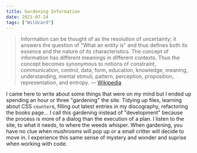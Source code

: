 ```yaml
---
title: Gardening Information
date: 2021-07-24
tags: ["Wildcard"]
---
```


> Information can be thought of as the resolution of uncertainty; it answers the question of "What an entity is" and thus defines both its essence and the nature of its characteristics. The concept of information has different meanings in different contexts. Thus the concept becomes synonymous to notions of constraint, communication, control, data, form, education, knowledge, meaning, understanding, mental stimuli, pattern, perception, proposition, representation, and entropy. &mdash; [Wikipedia](https://en.wikipedia.org/wiki/Information)

I came here to write about some things that were on my mind but I ended up spending an hour or three "gardening" the site. Tidying up files, learning about CSS `counter`s, filling out latest entries in my discography, refactoring the books page... I call this gardening instead of "development" because the process is more of a dialog than the execution of a plan. I listen to the site, to what it needs, to where the weeds whisper. When gardening, you have no clue when mushrooms will pop up or a small critter will decide to move in. I experience this same sense of mystery and wonder and suprise when working with code.
